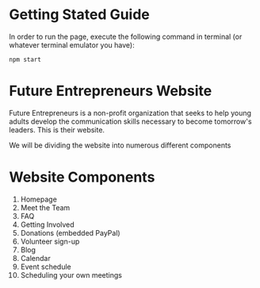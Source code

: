 # Getting Stated Guide 
In order to run the page, execute the following command in terminal (or whatever terminal emulator you 
have): 
```
npm start 
```
# Future Entrepreneurs Website 
Future Entrepreneurs is a non-profit organization 
that seeks to help young adults develop the 
communication skills necessary to become tomorrow's
leaders. This is their website.     

We will be dividing the website into numerous different 
components 

# Website Components 
1. Homepage 
2. Meet the Team
3. FAQ
4. Getting Involved 
  1. Donations (embedded PayPal) 
  2. Volunteer sign-up
5. Blog 
6. Calendar 
  1. Event schedule 
  2. Scheduling your own meetings


